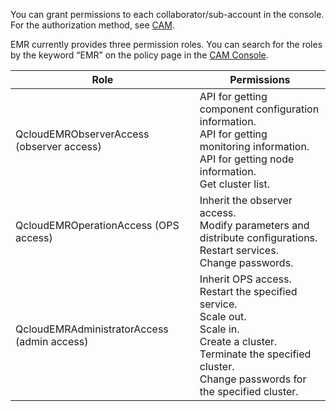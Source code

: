 You can grant permissions to each collaborator/sub-account in the console. For the authorization method, see [CAM](https://cloud.tencent.com/document/product/598/10602).

EMR currently provides three permission roles. You can search for the roles by the keyword “EMR” on the policy page in the [CAM Console](https://console.cloud.tencent.com/cam/overview).

| Role | Permissions | 
|---------|---------|
| QcloudEMRObserverAccess (observer access)	| API for getting component configuration information. <br>API for getting monitoring information. <br>API for getting node information. <br>Get cluster list. |
| QcloudEMROperationAccess (OPS access)	| Inherit the observer access. <br>Modify parameters and distribute configurations. <br>Restart services. <br>Change passwords. |
| QcloudEMRAdministratorAccess (admin access) | Inherit OPS access. <br>Restart the specified service. <br>Scale out. <br>Scale in. <br>Create a cluster. <br>Terminate the specified cluster. <br>Change passwords for the specified cluster. |
